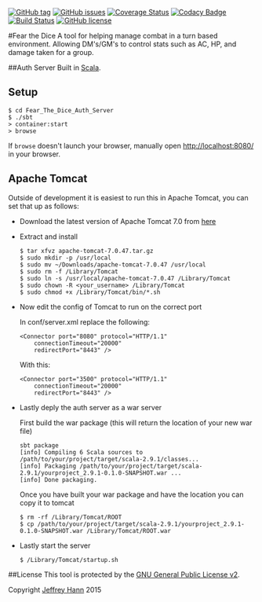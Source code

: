 [![GitHub tag](https://img.shields.io/github/tag/fear-the-dice/auth.svg)](https://github.com/fear-the-dice/auth/tags)
[![GitHub issues](https://img.shields.io/github/issues/fear-the-dice/auth.svg)](https://github.com/fear-the-dice/auth/issues)
[![Coverage Status](https://coveralls.io/repos/fear-the-dice/auth/badge.svg)](https://coveralls.io/r/fear-the-dice/auth)
[![Codacy Badge](https://www.codacy.com/project/badge/93c950a9621a4754b15d30c11f28974e)](https://www.codacy.com/app/jeffhann/fear-the-dice-auth)
[![Build Status](https://travis-ci.org/fear-the-dice/auth.svg)](https://travis-ci.org/fear-the-dice/auth)
[![GitHub license](https://img.shields.io/github/license/fear-the-dice/auth.svg)]()


#Fear the Dice
A tool for helping manage combat in a turn based environment. Allowing DM's/GM's to control stats such as AC, HP, and damage taken for a group.

##Auth Server
Built in [Scala](http://www.scala-lang.org/).

## Setup

```
$ cd Fear_The_Dice_Auth_Server
$ ./sbt
> container:start
> browse
```

If `browse` doesn't launch your browser, manually open [http://localhost:8080/](http://localhost:8080/) in your browser.

## Apache Tomcat
Outside of development it is easiest to run this in Apache Tomcat, you can set that up as follows:

+ Download the latest version of Apache Tomcat 7.0 from [here](http://tomcat.apache.org/download-70.cgi)
+ Extract and install

    ```
    $ tar xfvz apache-tomcat-7.0.47.tar.gz
    $ sudo mkdir -p /usr/local
    $ sudo mv ~/Downloads/apache-tomcat-7.0.47 /usr/local
    $ sudo rm -f /Library/Tomcat
    $ sudo ln -s /usr/local/apache-tomcat-7.0.47 /Library/Tomcat
    $ sudo chown -R <your_username> /Library/Tomcat
    $ sudo chmod +x /Library/Tomcat/bin/*.sh
    ```

+ Now edit the config of Tomcat to run on the correct port

    In conf/server.xml replace the following:
    
    ```
    <Connector port="8080" protocol="HTTP/1.1"
        connectionTimeout="20000"
        redirectPort="8443" />
    ```
    
    With this:
    
    
    ```
    <Connector port="3500" protocol="HTTP/1.1"
        connectionTimeout="20000"
        redirectPort="8443" />
    ```

+ Lastly deply the auth server as a war server

    First build the war package (this will return the location of your new war file)

    ```
    sbt package
    [info] Compiling 6 Scala sources to /path/to/your/project/target/scala-2.9.1/classes...
    [info] Packaging /path/to/your/project/target/scala-2.9.1/yourproject_2.9.1-0.1.0-SNAPSHOT.war ...
    [info] Done packaging.
    ```
    
    Once you have built your war package and have the location you can copy it to tomcat
    
    ```
    $ rm -rf /Library/Tomcat/ROOT
    $ cp /path/to/your/project/target/scala-2.9.1/yourproject_2.9.1-0.1.0-SNAPSHOT.war /Library/Tomcat/ROOT.war
    ```    
    
+ Lastly start the server

    ```
    $ /Library/Tomcat/startup.sh
    ```

##License
This tool is protected by the [GNU General Public License v2](http://www.gnu.org/licenses/gpl-2.0.html).

Copyright [Jeffrey Hann](http://jeffreyhann.ca/) 2015
